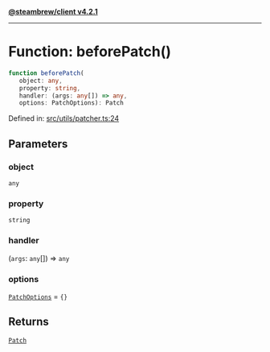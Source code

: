 [**@steambrew/client v4.2.1**](../README.md)

***

# Function: beforePatch()

```ts
function beforePatch(
   object: any, 
   property: string, 
   handler: (args: any[]) => any, 
   options: PatchOptions): Patch
```

Defined in: [src/utils/patcher.ts:24](https://github.com/SteamClientHomebrew/SDK/blob/main/typescript-packages/client/src/utils/patcher.ts#L24)

## Parameters

### object

`any`

### property

`string`

### handler

(`args`: `any`[]) => `any`

### options

[`PatchOptions`](../interfaces/PatchOptions.md) = `{}`

## Returns

[`Patch`](../interfaces/Patch.md)
